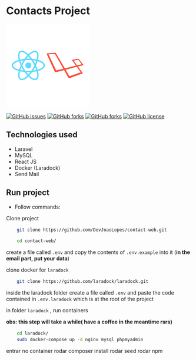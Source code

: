 # Contacts Project
![image info](./public/images/readme.png)



[![GitHub issues](https://img.shields.io/github/issues/DevJoaoLopes/contact-web)](https://github.com/DevJoaoLopes/contact-web/issues)
[![GitHub forks](https://img.shields.io/github/forks/DevJoaoLopes/contact-web)](https://github.com/DevJoaoLopes/contact-web/network)
[![GitHub forks](https://img.shields.io/github/forks/DevJoaoLopes/contact-web)](https://github.com/DevJoaoLopes/contact-web/network)
[![GitHub license](https://img.shields.io/github/license/DevJoaoLopes/contact-web)](https://github.com/DevJoaoLopes/contact-web/blob/master/LICENSE)

## Technologies used

- Laravel
- MySQL
- React JS
- Docker (Laradock)
- Send Mail

## Run project

- Follow commands: 

Clone project

```sh
    git clone https://github.com/DevJoaoLopes/contact-web.git
```

```sh
    cd contact-web/
```

create a file called ```.env``` and copy the contents of ```.env.example``` into it
(**in the email part, put your data**)

clone docker for ```laradock```
```sh
    git clone https://github.com/laradock/laradock.git
```
inside the laradock folder create a file called ```.env``` and paste the code contained in ```.env.laradock``` which is at the root of the project


in folder ```laradock``` , run containers

**obs: this step will take a while(
have a coffee in the meantime rsrs)**

```sh
    cd laradock/
    sudo docker-compose up -d nginx mysql phpmyadmin
```
entrar no container
rodar composer install
rodar seed
rodar npm